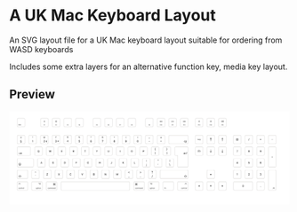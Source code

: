 # A UK Mac Keyboard Layout

An SVG layout file for a UK Mac keyboard layout suitable for ordering from WASD keyboards

Includes some extra layers for an alternative function key, media key layout.

## Preview

![Preview](wasd-mac-uk-full-tkl-preview.png)
